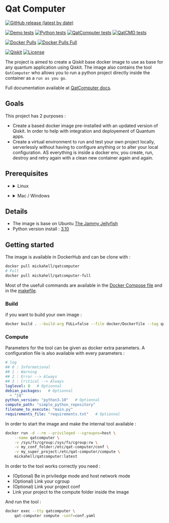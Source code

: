 # Qat Computer

[![GitHub release (latest by date)](https://img.shields.io/github/v/release/mickahell/qat-computer)](https://github.com/mickahell/qat-computer/releases)

[![Demo tests](https://github.com/mickahell/qat-computer/actions/workflows/demo.yml/badge.svg)](https://github.com/mickahell/qat-computer/actions/workflows/demo.yml)
[![Python tests](https://github.com/mickahell/qat-computer/actions/workflows/python.yaml/badge.svg)](https://github.com/mickahell/qat-computer/actions/workflows/python.yaml)
[![QatComputer tests](https://github.com/mickahell/qat-computer/actions/workflows/qat-computer.yaml/badge.svg)](https://github.com/mickahell/qat-computer/actions/workflows/qat-computer.yaml)
[![QatCMD tests](https://github.com/mickahell/qat-computer/actions/workflows/qat-cmd.yaml/badge.svg)](https://github.com/mickahell/qat-computer/actions/workflows/qat-cmd.yaml)

[![Docker Pulls](https://img.shields.io/docker/pulls/mickahell/qatcomputer?label=QatComputer&style=for-the-badge)](https://hub.docker.com/r/mickahell/qatcomputer)
[![Docker Pulls Full](https://img.shields.io/docker/pulls/mickahell/qatcomputer-full?label=QatComputer%20Full&style=for-the-badge)](https://hub.docker.com/r/mickahell/qatcomputer-full)

[![Qiskit](https://img.shields.io/badge/Qiskit-%E2%89%A5%201.0.0-6133BD)](https://github.com/Qiskit/qiskit)
[![License](https://img.shields.io/github/license/qiskit-community/quantum-prototype-template?label=License)](https://github.com/IceKhan13/purplecaffeine/blob/main/LICENSE)

The project is aimed to create a Qiskit base docker image to use as base for any quantum application using Qiskit.
The image also contains the tool `QatComputer` who allows you to run a python project directly inside the container as a `run as you go`.

Full documentation available at [QatComputer docs](https://mickahell.github.io/qat-computer/).

## Goals

This project has 2 purposes :
- Create a based docker image pre-installed with an updated version of Qiskit. In order to help with integration and deployement of Quantum apps.
- Create a virtual environment to run and test your own project locally, serverlessly without having to configure anything or to alter your local configuration. AS everything is inside a docker env, you create, run, destroy and retry again with a clean new container again and again.

## Prerequisites

- <details><summary>Linux</summary>
  <pre>apt-get install docker-ce docker-ce-cli containerd.io</pre>
</details>

- <details><summary>Mac / Windows</summary>
  https://www.docker.com/products/docker-desktop
</details>

## Details

- The image is base on Ubuntu [The Jammy Jellyfish](https://doc.ubuntu-fr.org/jammy)
- Python version install : [3.10](https://www.python.org/downloads/release/python-3104/)

## Getting started

The image is available in DockerHub and can be clone with :

```bash
docker pull mickahell/qatcomputer
# Full
docker pull mickahell/qatcomputer-full
```

Most of the usefull commands are available in the [Docker Compose file](./docker-compose.yml) and in the [makefile](./makefile).

### Build

if you want to build your own image :

```bash
docker build . --build-arg FULL=false --file docker/Dockerfile --tag qatcomputer:latest
```

### Compute

Parameters for the tool can be given as docker extra parameters. A configuration file is also available with every parameters :

```yaml
# log
## 0 : Informational
## 1 : Warning
## 2 : Error --> Always
## 3 : Critical --> Always
loglevel: 0   # Optionnal
debian_packages:   # Optionnal
  - "jq"
python_version: "python3.10"   # Optionnal
compute_path: "simple_python_repository"
filename_to_execute: "main.py"
requirements_file: "requirements.txt"   # Optionnal
```

In order to start the image and make the internal tool available :

```bash
docker run -d --rm --privileged --cgroupns=host \
	--name qatcomputer \
	-v /sys/fs/cgroup:/sys/fs/cgroup:rw \
	-v my_conf_folder:/etc/qat-computer/conf \
	-v my_super_project:/etc/qat-computer/compute \
	mickahell/qatcomputer:latest
```

In order to the tool works correctly you need :
- (Optional) Be in priviledge mode and host network mode
- (Optional) Link your cgroup
- (Optional) Link your project conf
- Link your project to the compute folder inside the image

And run the tool :

```bash
docker exec --tty qatcomputer \
	qat-computer compute -conf=conf.yaml
```
